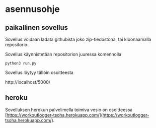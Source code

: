 # asennusohje

## paikallinen sovellus

Sovellus voidaan ladata githubista joko zip-tiedostona, tai kloonaamalla repositorio. 

Sovellus käynnistetään repositorion juuressa komennolla
```
python3 run.py
```
Sovellus löytyy tällöin osoitteesta

http://localhost/5000/

## heroku

Sovelluksen herokun palvelimella toimiva vesio on osoitteessa [https://workoutlogger-tsoha.herokuapp.com/](https://workoutlogger-tsoha.herokuapp.com/).
